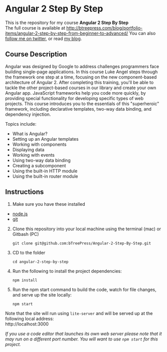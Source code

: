 # Angular 2 Step By Step

This is the repository for my course **Angular 2 Step By Step**  
The full course is available at 
http://btreepress.com/blog/portfolio-items/angular-2-step-by-step-from-beginner-to-advanced/
You can also [follow me on twitter](https://twitter.com/drlukeangel), or read [my blog](http://lukeangel.co).

## Course Description

Angular was designed by Google to address challenges programmers face building single-page applications.
In this course Luke Angel steps through the framework one step at a time, focusing on the new component-based architecture of Angular 2. After completing this training, you'll be able to tackle the other project-based courses in our library and create your own Angular app.
JavaScript frameworks help you code more quickly, by providing special functionality for developing specific types of web projects.  This course introduces you to the essentials of this "superheroic" framework, including declarative templates, two-way data binding, and dependency injection. 

Topics include:
- What is Angular?
- Setting up an Angular templates
- Working with components
- Displaying data
- Working with events
- Using two-way data binding
- Creating a subcomponent
- Using the built-in HTTP module
- Using the built-in router module

## Instructions

1. Make sure you have these installed
  - [node.js](http://nodejs.org/)
  - [git](http://git-scm.com/)

2. Clone this repository into your local machine using the terminal (mac) or Gitbash (PC) 

    `git clone git@github.com:bTreePress/Angular-2-Step-By-Step.git`
    
3. CD to the folder

    `cd angular-2-step-by-step`
    
4. Run the following to install the project dependencies:

    `npm install`
    
5. Run the npm start command to build the code, watch for file changes, and serve up the site locally:

    `npm start`
 
 
Note that the site will run using `lite-server` and will be served up at the following local address:  
    http://localhost:3000

*If you use a code editor that launches its own web server please note that it may run on a different port number. 
You will want to use `npm start` for this project.*
  
